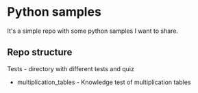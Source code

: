 # Python samples
It's a simple repo with some python samples I want to share.

## Repo structure
Tests - directory with different tests and quiz
* multiplication_tables - Knowledge test of multiplication tables
